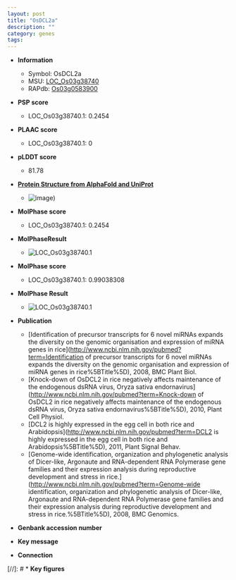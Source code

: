 ```yaml
---
layout: post
title: "OsDCL2a"
description: ""
category: genes
tags: 
---
```


* **Information**  
    + Symbol: OsDCL2a  
    + MSU: [LOC_Os03g38740](http://rice.plantbiology.msu.edu/cgi-bin/ORF_infopage.cgi?orf=LOC_Os03g38740)  
    + RAPdb: [Os03g0583900](http://rapdb.dna.affrc.go.jp/viewer/gbrowse_details/irgsp1?name=Os03g0583900)  

* **PSP score**  
    + LOC_Os03g38740.1: 0.2454 

* **PLAAC score**  
    + LOC_Os03g38740.1: 0 

* **pLDDT score**
    + 81.78

* **[Protein Structure from AlphaFold and UniProt](https://www.uniprot.org/uniprotkb/Q10HL3/entry#structure)**
    + ![image](https://ricepsp.github.io/images/Q1/AF-Q10HL3-F1.png))

* **MolPhase score**
    + LOC_Os03g38740.1: 0.2454

* **MolPhaseResult**
    + ![LOC_Os03g38740.1](https://ricepsp.github.io/pictures/LOC_Os03g/LOC_Os03g38740.1.png)

* **MolPhase score**
    + LOC_Os03g38740.1: 0.99038308

* **MolPhase Result**
    + ![LOC_Os03g38740.1](https://304243504.github.io/Pictures/LOC_Os03g/LOC_Os03g38740.1.png)

* **Publication**  
    + [Identification of precursor transcripts for 6 novel miRNAs expands the diversity on the genomic organisation and expression of miRNA genes in rice](http://www.ncbi.nlm.nih.gov/pubmed?term=Identification of precursor transcripts for 6 novel miRNAs expands the diversity on the genomic organisation and expression of miRNA genes in rice%5BTitle%5D), 2008, BMC Plant Biol.
    + [Knock-down of OsDCL2 in rice negatively affects maintenance of the endogenous dsRNA virus, Oryza sativa endornavirus](http://www.ncbi.nlm.nih.gov/pubmed?term=Knock-down of OsDCL2 in rice negatively affects maintenance of the endogenous dsRNA virus, Oryza sativa endornavirus%5BTitle%5D), 2010, Plant Cell Physiol.
    + [DCL2 is highly expressed in the egg cell in both rice and Arabidopsis](http://www.ncbi.nlm.nih.gov/pubmed?term=DCL2 is highly expressed in the egg cell in both rice and Arabidopsis%5BTitle%5D), 2011, Plant Signal Behav.
    + [Genome-wide identification, organization and phylogenetic analysis of Dicer-like, Argonaute and RNA-dependent RNA Polymerase gene families and their expression analysis during reproductive development and stress in rice.](http://www.ncbi.nlm.nih.gov/pubmed?term=Genome-wide identification, organization and phylogenetic analysis of Dicer-like, Argonaute and RNA-dependent RNA Polymerase gene families and their expression analysis during reproductive development and stress in rice.%5BTitle%5D), 2008, BMC Genomics.

* **Genbank accession number**  

* **Key message**  

* **Connection**  

[//]: # * **Key figures**  


